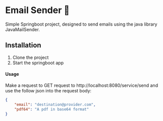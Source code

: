 # Email Sender :email:
Simple Springboot project, designed to send emails using the java library JavaMailSender.


## Installation

1. Clone the project
2. Start the springboot app

#### Usage
Make a request to GET request to http://localhost:8080/service/send and use the follow json into the request body:
```json
{
    "email": "destination@provider.com",
    "pdf64": "A pdf in base64 format"
}
```